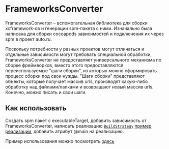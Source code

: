 # FrameworksConverter

FrameworksConverter – вспомогательная библиотека для сборки xcframework-ов и генерации spm-пакета c ними. Изначально была написана для сборки cocoapods зависимостей и подключения их через spm в проект auto.ru.

Поскольку потребности у разных проектов могут отличаться и отдельные зависимости могут требовать специальной обработки, FrameworksConverter не предоставляет универсального механизма по сборке фреймворков, вместо этого предоставляются переиспользуемые "шаги сборки", из которых можно сформировать процесс сборки под свои нужды. "Шаги сборки" представляют объекты, которые получает массив urls, производят какую-либо обработку над файлами/папками и возвращают новый массив urls. Конечно, можно писать и свои шаги.

## Как использовать

Создать spm пакет c executableTarget, добавить зависимость от FrameworksConverter, написать реализацию [`BuildStrategy`](https://a.yandex-team.ru/arcadia/classifieds/mobile-autoru-client-ios/FrameworksConverter/Sources/FrameworksConverter/BuildStrategy.swift) [пример реализации](https://a.yandex-team.ru/arcadia/classifieds/mobile-autoru-client-ios/ThirdPartyConverter/Sources/ThirdPartyConverter/ThirdPartyBuildStrategy.swift), добавить атрибут @main на реализацию.

Пример использования можно посмотреть [здесь](https://a.yandex-team.ru/arcadia/classifieds/mobile-autoru-client-ios/ThirdPartyConverter)
